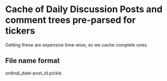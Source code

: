 # Cache of Daily Discussion Posts and comment trees pre-parsed for tickers
Getting these are expensive time-wise, so we cache complete ones.

## File name format
ordinal_date-post_id.pickle